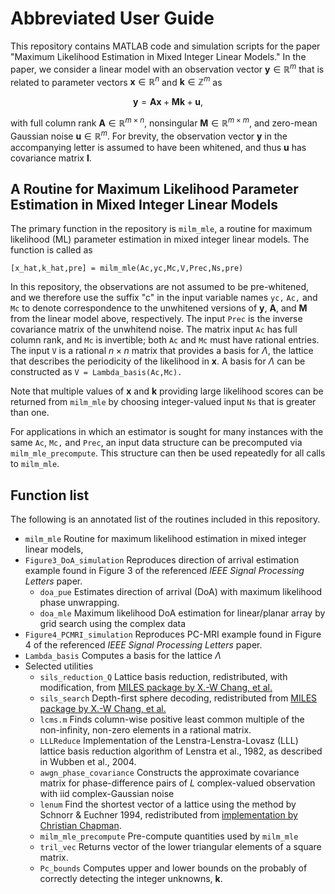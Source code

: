 # Abbreviated User Guide

This repository contains MATLAB code and simulation scripts for the paper "Maximum Likelihood Estimation in Mixed Integer Linear Models." In the paper, we consider a linear model with an observation vector $\mathbf{y} \in \mathbb{R}^m$ that is related to parameter vectors $\mathbf{x} \in \mathbb{R}^n$ and $\mathbf{k} \in \mathbb{Z}^m$ as

$$  \mathbf{y} =  \mathbf{A x} + \mathbf{M} \mathbf{k} + \mathbf{u},$$

with full column rank $\mathbf{A}\in \mathbb{R}^{m \times n}$, nonsingular $\mathbf{M} \in \mathbb{R}^{m \times m}$, and zero-mean Gaussian noise $\mathbf{u}  \in \mathbb{R}^m$. For brevity, the observation vector $\mathbf{y}$ in the accompanying letter is assumed to have been whitened, and thus $\mathbf{u}$ has covariance matrix $\mathbf{I}$. 

## A Routine for Maximum Likelihood Parameter Estimation in Mixed Integer Linear Models
The primary function in the repository is `milm_mle`, a routine for maximum likelihood (ML) parameter estimation in mixed integer linear models. The function is called as

```[x_hat,k_hat,pre] = milm_mle(Ac,yc,Mc,V,Prec,Ns,pre)```

In this repository, the observations are not assumed to be pre-whitened, and we therefore use the suffix "c" in the input variable names `yc,` `Ac,` and `Mc` to denote correspondence to the unwhitened versions of $\mathbf{y}$, $\mathbf{A}$, and $\mathbf{M}$ from the linear model above, respectively. The input `Prec` is the inverse covariance matrix of the unwhitend noise. The matrix input `Ac` has full column rank, and `Mc` is invertible; both `Ac` and `Mc` must have rational entries. The input `V` is a rational $n \times n$ matrix that provides a basis for $\Lambda$, the lattice that describes the periodicity of the likelihood in $\mathbf{x}$. A basis for $\Lambda$ can be constructed as `V = Lambda_basis(Ac,Mc).`

Note that multiple values of $\mathbf{x}$ and $\mathbf{k}$ providing large likelihood scores can be returned from `milm_mle` by choosing integer-valued input `Ns` that is greater than one. 

For applications in which an estimator is sought for many instances with the same `Ac`, `Mc,` and `Prec`, an input data structure can be precomputed via `milm_mle_precompute`. This structure can then be used repeatedly for all calls to `milm_mle`.

## Function list
The following is an annotated list of the routines included in this repository.
* `milm_mle` Routine for maximum likelihood estimation in mixed integer linear models,
* `Figure3_DoA_simulation` Reproduces direction of arrival estimation example found in Figure 3 of the referenced _IEEE Signal Processing Letters_ paper.
  * `doa_pue`     Estimates direction of arrival (DoA) with maximum likelihood phase unwrapping. 
  * `doa_mle`     Maximum likelihood DoA estimation for linear/planar array by grid search using the complex data
* `Figure4_PCMRI_simulation` Reproduces PC-MRI example found in Figure 4 of the referenced _IEEE Signal Processing Letters_ paper.
* `Lambda_basis`     Computes a basis for the lattice $\Lambda$
* Selected utilities
  * `sils_reduction_Q`     Lattice basis reduction, redistributed, with modification, from [MILES package by X.-W Chang, et al.](https://www.cs.mcgill.ca/~chang/MILES_routine1.php)
  * `sils_search`     Depth-first sphere decoding, redistributed from [MILES package by X.-W Chang, et al.](https://www.cs.mcgill.ca/~chang/MILES_routine1.php) 
  * `lcms.m`     Finds column-wise positive least common multiple of the non-infinity, non-zero elements in a rational matrix.
  * `LLLReduce` Implementation of the Lenstra-Lenstra-Lovasz (LLL) lattice basis reduction algorithm of Lenstra et al., 1982, as described in  Wubben et al., 2004. 
  * `awgn_phase_covariance`	Constructs the approximate covariance matrix for phase-difference pairs of $L$ complex-valued observation with iid complex-Gaussian noise
  * `lenum`			Find the shortest vector of a lattice using the method by Schnorr & Euchner 1994, redistributed from [implementation by Christian Chapman](https://github.com/enthdegree/lenum.m). 
  * `milm_mle_precompute`	Pre-compute quantities used by `milm_mle`
  * `tril_vec`		Returns vector of the lower triangular elements of a square matrix.
  * `Pc_bounds`	Computes upper and lower bounds on the probably of correctly detecting the integer unknowns, $\mathbf{k}.$
